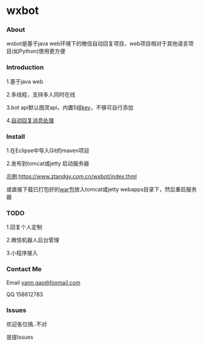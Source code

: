 # wxbot 

### About

wxbot是基于java web环境下的微信自动回复项目，web项目相对于其他语言项目(如Python)使用更方便

### Introduction

1.基于java web

2.多线程，支持多人同时在线

3.bot api默认图灵api，内置5组[key](https://github.com/LittleYann/wxbot/blob/master/src/main/java/com/yann/autoreply/utils/Constant.java)，不够可自行添加

4.[自动回复消息处理](https://github.com/LittleYann/wxbot/blob/master/src/main/java/com/yann/autoreply/bot/TulingAPI.java) 


### Install

1.在Eclipse中导入Git的maven项目

2.发布到tomcat或jetty 启动服务器

[示例](https://www.ztandgy.com.cn/wxbot/index.thml):https://www.ztandgy.com.cn/wxbot/index.thml

或直接下载已打包好的[war](https://pan.baidu.com/s/1jI3ITO6)包放入tomcat或jetty webapps目录下，然后重启服务器

### TODO

1.回复个人定制

2.微信机器人后台管理

3.小程序接入

### Contact Me

Email yann.gao@foxmail.com

QQ 158612783

### Issues

欢迎各位搞..不对

是提Issues